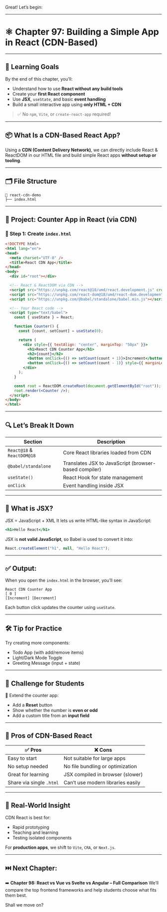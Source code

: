 Great! Let’s begin:

---

# ⚛️ Chapter 97: Building a Simple App in React (CDN-Based)

---

## 🎯 Learning Goals

By the end of this chapter, you’ll:

* Understand how to use **React without any build tools**
* Create your **first React component**
* Use **JSX**, `useState`, and basic **event handling**
* Build a small interactive app using **only HTML + CDN**

> ✅ No `npm`, `Vite`, or `create-react-app` required!

---

## 📦 What Is a CDN-Based React App?

Using a **CDN (Content Delivery Network)**, we can directly include React & ReactDOM in our HTML file and build simple React apps **without setup or tooling**.

---

## 🗂️ File Structure

```
📁 react-cdn-demo
├── index.html
```

---

## 🧪 Project: **Counter App in React (via CDN)**

### 🔹 Step 1: Create `index.html`

```html
<!DOCTYPE html>
<html lang="en">
<head>
  <meta charset="UTF-8" />
  <title>React CDN App</title>
</head>
<body>
  <div id="root"></div>

  <!-- React & ReactDOM via CDN -->
  <script src="https://unpkg.com/react@18/umd/react.development.js" crossorigin></script>
  <script src="https://unpkg.com/react-dom@18/umd/react-dom.development.js" crossorigin></script>
  <script src="https://unpkg.com/@babel/standalone/babel.min.js"></script>

  <!-- Your React code -->
  <script type="text/babel">
    const { useState } = React;

    function Counter() {
      const [count, setCount] = useState(0);

      return (
        <div style={{ textAlign: "center", marginTop: "50px" }}>
          <h1>React CDN Counter App</h1>
          <h2>{count}</h2>
          <button onClick={() => setCount(count + 1)}>Increment</button>
          <button onClick={() => setCount(count - 1)} style={{ marginLeft: '10px' }}>Decrement</button>
        </div>
      );
    }

    const root = ReactDOM.createRoot(document.getElementById("root"));
    root.render(<Counter />);
  </script>
</body>
</html>
```

---

## 🔍 Let’s Break It Down

| Section                    | Description                                           |
| -------------------------- | ----------------------------------------------------- |
| `React@18` & `ReactDOM@18` | Core React libraries loaded from CDN                  |
| `@babel/standalone`        | Translates JSX to JavaScript (browser-based compiler) |
| `useState()`               | React Hook for state management                       |
| `onClick`                  | Event handling inside JSX                             |

---

## 🧠 What is JSX?

JSX = JavaScript + XML
It lets us write HTML-like syntax in JavaScript:

```jsx
<h1>Hello React</h1>
```

JSX is **not valid JavaScript**, so Babel is used to convert it into:

```js
React.createElement("h1", null, "Hello React");
```

---

## ✅ Output:

When you open the `index.html` in the browser, you’ll see:

```
React CDN Counter App
[ 0 ]
[Increment] [Decrement]
```

Each button click updates the counter using `useState`.

---

## 🛠 Tip for Practice

Try creating more components:

* Todo App (with add/remove items)
* Light/Dark Mode Toggle
* Greeting Message (input + state)

---

## 🧪 Challenge for Students

🔹 Extend the counter app:

* Add a **Reset** button
* Show whether the number is **even or odd**
* Add a custom title from an **input field**

---

## 🧼 Pros of CDN-Based React

| ✅ Pros                   | ❌ Cons                            |
| ------------------------ | --------------------------------- |
| Easy to start            | Not suitable for large apps       |
| No setup needed          | No file bundling or optimization  |
| Great for learning       | JSX compiled in browser (slower)  |
| Share via single `.html` | Can’t use modern libraries easily |

---

## 🧠 Real-World Insight

CDN React is best for:

* Rapid prototyping
* Teaching and learning
* Testing isolated components

For **production apps**, we shift to `Vite`, `CRA`, or `Next.js`.

---

## ⏭️ Next Chapter:

➡️ **Chapter 98: React vs Vue vs Svelte vs Angular – Full Comparison**
We’ll compare the top frontend frameworks and help students choose what fits them best.

Shall we move on?
